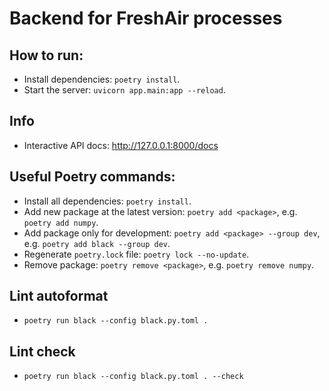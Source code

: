 # Backend for FreshAir processes

## How to run:

- Install dependencies: `poetry install`.
- Start the server: `uvicorn app.main:app --reload`.

## Info

- Interactive API docs: http://127.0.0.1:8000/docs

## Useful Poetry commands:

- Install all dependencies: `poetry install`.
- Add new package at the latest version: `poetry add <package>`, e.g. `poetry add numpy`.
- Add package only for development: `poetry add <package> --group dev`, e.g. `poetry add black --group dev`.
- Regenerate `poetry.lock` file: `poetry lock --no-update`.
- Remove package: `poetry remove <package>`, e.g. `poetry remove numpy`.

## Lint autoformat

- `poetry run black --config black.py.toml .`

## Lint check

- `poetry run black --config black.py.toml . --check`
